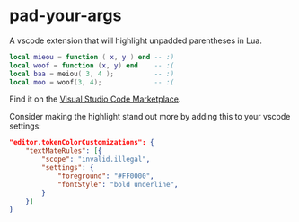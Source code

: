# pad-your-args

A vscode extension that will highlight unpadded parentheses in Lua.

```lua
local mieou = function ( x, y ) end -- :)
local woof = function (x, y) end    -- :(
local baa = meiou( 3, 4 );          -- :)
local moo = woof(3, 4);             -- :(
```

Find it on the [Visual Studio Code Marketplace](https://marketplace.visualstudio.com/items?itemName=benjaminporter.pad-your-args).

Consider making the highlight stand out more by adding this to your vscode settings:

```json
"editor.tokenColorCustomizations": {
    "textMateRules": [{
        "scope": "invalid.illegal",
        "settings": {
            "foreground": "#FF0000",
            "fontStyle": "bold underline",
        }
    }]
}
```